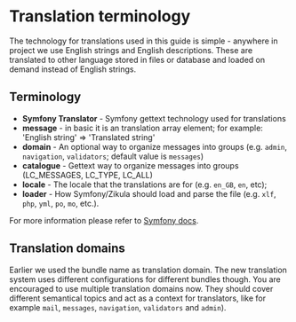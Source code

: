 # Translation terminology

The technology for translations used in this guide is simple - anywhere in project we use English strings and English descriptions.
These are translated to other language stored in files or database and loaded on demand instead of English strings. 

## Terminology

- **Symfony Translator** - Symfony gettext technology used for translations 
- **message** -  in basic it is an translation array element; for example: 'English string' => 'Translated string'
- **domain** - An optional way to organize messages into groups (e.g. `admin`, `navigation`, `validators`; default value is `messages`)
- **catalogue** - Gettext way to organize messages into groups (LC_MESSAGES, LC_TYPE, LC_ALL) 
- **locale** - The locale that the translations are for (e.g. `en_GB`, `en`, etc);
- **loader** - How Symfony/Zikula should load and parse the file (e.g. `xlf`, `php`, `yml`, `po`, `mo`, etc.). 

For more information please refer to [Symfony docs](https://symfony.com/doc/current/translation.html).

## Translation domains

Earlier we used the bundle name as translation domain. The new translation system uses different configurations for different bundles though. You are encouraged to use multiple translation domains now. They should cover different semantical topics and act as a context for translators, like for example `mail`, `messages`, `navigation`, `validators` and `admin`).
